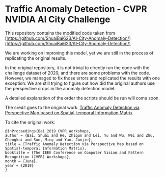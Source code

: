 
# Traffic Anomaly Detection - CVPR NVIDIA AI City Challenge

This repository contains the modified code taken from [https://github.com/ShuaiBai623/AI-City-Anomaly-Detection/](https://github.com/ShuaiBai623/AI-City-Anomaly-Detection/)

We are working on improving this model, yet we are still in the process of replicating the original results.

In the original repository, it is not trivial to directly run the code with the challenge dataset of 2020, and there are some problems with the code. However,
we managed to fix those errors and replicated the results with one exception: We are still trying to figure out how did the original authors use the perspective crops
in the anomaly detection model.

A detailed explanation of the order the scripts should be run will come soon.

The credit goes to the original work: [Traffic Anomaly Detection via Perspective Map based on Spatial-temporal Information Matrix](http://openaccess.thecvf.com/content_CVPRW_2019/papers/AI%20City/Bai_Traffic_Anomaly_Detection_via_Perspective_Map_based_on_Spatial-temporal_Information_CVPRW_2019_paper.pdf)

To cite the original work:

```
@InProceedings{Bai_2019_CVPR_Workshops,
author = {Bai, Shuai and He, Zhiqun and Lei, Yu and Wu, Wei and Zhu, Chengkai and Sun, Ming and Yan, Junjie},
title = {Traffic Anomaly Detection via Perspective Map based on Spatial-temporal Information Matrix},
booktitle = {The IEEE Conference on Computer Vision and Pattern Recognition (CVPR) Workshops},
month = {June},
year = {2019}
}
```